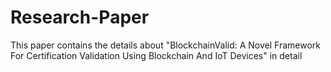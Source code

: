 # Research-Paper
This paper contains the details about "BlockchainValid: A Novel Framework For Certification Validation Using Blockchain And IoT Devices" in detail 

